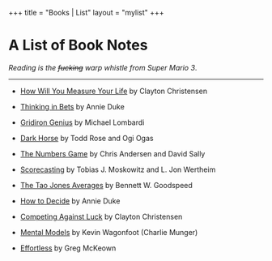 +++
title = "Books | List"
layout = "mylist"
+++

# A List of Book Notes

*Reading is the ~~fucking~~ warp whistle from Super Mario 3*.

* * *

- [How Will You Measure Your Life](/howtomeasure) by Clayton Christensen

- [Thinking in Bets](/thinkinginbets) by Annie Duke

- [Gridiron Genius](/gridirongenius) by Michael Lombardi

- [Dark Horse](/darkhorse) by Todd Rose and Ogi Ogas

- [The Numbers Game](/numbersgame) by Chris Andersen and David Sally

- [Scorecasting](/scorecasting) by Tobias J. Moskowitz and L. Jon Wertheim

- [The Tao Jones Averages](/taojones) by Bennett W. Goodspeed

- [How to Decide](/howtodecide) by Annie Duke

- [Competing Against Luck](/competingagainstluck) by Clayton Christensen

- [Mental Models](/mentalmodels) by Kevin Wagonfoot (Charlie Munger)

- [Effortless](/effortless) by Greg McKeown